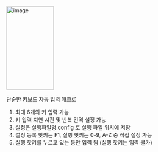 <img width="124" height="220" alt="image" src="https://github.com/user-attachments/assets/9cdee58e-6c39-4d38-b782-ee1a9a554e59" />

단순한 키보드 자동 입력 매크로

1. 최대 6개의 키 입력 가능
2. 키 입력 지연 시간 및 반복 간격 설정 가능
3. 설정은 실행파일명.config 로 실행 파일 위치에 저장
4. 설정 등록 핫키는 F1, 실행 핫키는 0-9, A-Z 중 직접 설정 가능
5. 실행 핫키를 누르고 있는 동안 입력 됨 (실행 핫키는 입력 불가)
